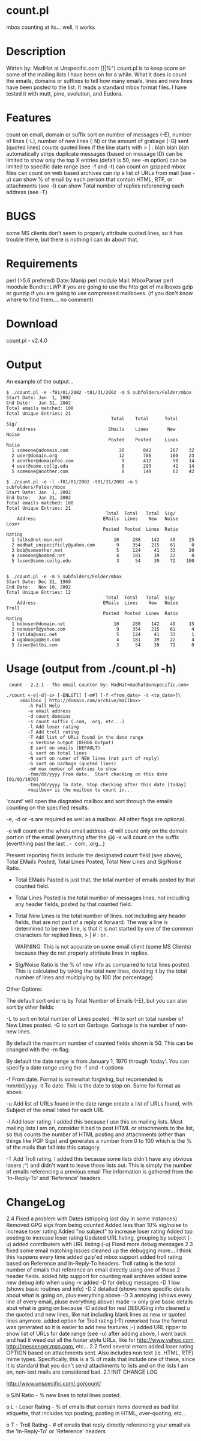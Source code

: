 
# count.pl

mbox counting at its... well, it works

# Description

Wirten by: MadHat at Unspecific.com [[|%^)
count.pl is to keep score on some of the mailing lists I have been on for a while. What it does is count the emails, domains or suffixes to tell how many emails, lines and new lines have been posted to the list. It reads a standard mbox format files.
I have tested it with mutt, pine, evolution, and Eudora.


# Features

count on email, domain or suffix
sort on number of messages (-E), number of lines (-L), number of new lines (-N) or the amount of grabage (-G) sent (quoted lines)
counts quoted lines if the line starts with > | : <TAB> blah blah blah
automatically strips duplicate messages (based on message ID)
can be limited to show only the top X entries (defalt is 50, see -m option)
can be limited to specific date range (see -f and -t)
can count on gzipped mbox files
can count on web based archives
can rip a list of URLs from mail (see -u)
can show % of email by each person that contain HTML, RTF, or attachments (see -l)
can show Total number of replies referencing each address (see -T)


# BUGS

some MS clients don't seem to properly attribute quoted lines, so it has trouble there, but there is nothing I can do about that.


# Requirements

perl (>5.6 prefered)
Date::Manip perl module
Mail::MboxParser perl moodule
Bundle::LWP if you are going to use the http get of mailboxes
gzip or gunzip if you are going to use compressed mailboxes. (if you don't know where to find them.... no comment)


# Download

count.pl - v2.4.0

# Output

An example of the output...
```
$ ./count.pl -e -f01/01/2002 -t01/31/2002 -m 5 subfolders/Folder/mbox
Start Date: Jan  1, 2002
End Date:   Jan 31, 2002
Total emails matched: 108
Total Unique Entries: 21
                                       Total    Total      Total   Sig/
    Address                           EMails    Lines       New    Noise
                                      Posted    Posted     Lines   Ratio
  1 someone@adomain.com                   20       842       267    32
  2 user@domain.org                       12       786       180    23
  3 another@domainfoo.com                  9       412        59    14
  4 user@some.collg.edu                    8       293        42    14
  5 someone@another.com                    8       149        62    42

$ ./count.pl -e -l -f01/01/2002 -t01/31/2002 -m 5 subfolders/Folder/mbox
Start Date: Jan  1, 2002
End Date:   Jan 31, 2002
Total emails matched: 108
Total Unique Entries: 21
                                     Total  Total   Total  Sig/
    Address                         EMails  Lines    New   Noise  Loser
                                    Posted  Posted  Lines  Ratio  Rating
  1 talks@not-msn.net                   10     288    142    49     25
  2 madhat_unspecificly@yahoo.com        9     354    215    61      0
  3 bob@someother.net                    5     124     41    33     20
  4 someone@bombed.net                   4     181     39    22      0
  5 luser@some.collg.edu                 3      54     39    72    100


$ ./count.pl -e -m 5 subfolders/Folder/mbox
Start Date: Dec 31, 1969
End Date:   Nov 10, 2002
Total Unique Entries: 12
                                     Total  Total   Total  Sig/
    Address                         EMails  Lines    New   Noise  Troll
                                    Posted  Posted  Lines  Ratio  Rating
  1 bobuser@domain.net                  10     288    142    49     15
  2 nonuser5@yahoo.com                   9     354    215    61      4
  3 latida@unsc.net                      5     124     41    33      1
  4 ugabooga@msn.com                     4     181     39    22      4
  5 loser@attbi.com                      3      54     39    72      0
```

# Usage (output from ./count.pl -h)

```
 count - 2.2.1 - The email counter by: MadHat<madhat@unspecific.com>

./count <-e|-d|-s> [-ENLGTl] [-m#] [-f <from_date> -t <to_date>]\
     <mailbox | http://domain.com/archive/mailbox>
        -h Full Help
        -e email address
        -d count domains
        -s count suffix (.com, .org, etc...)
        -l Add loser rating
        -T Add troll rating
        -T Add list of URLs found in the date range
        -v Verbose output (DEBUG Output)
        -E sort on emails (DEFAULT)
        -L sort on total lines
        -N sort on numer of NEW lines (not part of reply)
        -G sort on Garbage (quoted lines)
        -m# max number of entries to show
        -fmm/dd/yyyy From date.  Start checking on this date [01/01/1970]
        -tmm/dd/yyyy To date. Stop checking after this date [today]
        <mailbox> is the mailbox to count in...

```

'count' will open the disgnated mailbox and sort through the emails counting
on the specified results.

-e, -d or -s are required as well as a mailbox.  All other flags are optional.

 -e will count on the whole email address
 -d will count only on the domain portion of the email (everything after the @) 
 -s will count on the suffix (evertthing past the last . - .com, .org...)

Present reporting fields include the designated count field (see above),
Total EMails Posted, Total Lines Posted, Total New Lines and Sig/Noise Ratio.

- Total EMails Pasted is just that, the total number of emails posted by
  that counted field.

- Total Lines Posted is the total number of messages lines, not including
  any header fields, posted by that counted field.

- Total New Lines is the total number of lines. not including any header
  fields, that are not part of a reply ot forward.  The way a line is
  determined to be new line, is that it is not started by one of the common
  characters for replied lines, > | # : or <TAB>.

  WARNING:  This is not accurate on some email client (some MS Clients) because
            they do not properly attribute lines in replies.
 
- Sig/Noise Ratio is the % of new info as compaired to total lines posted.
  This is calculated by taking the total new lines, deviding it by the total
  number of lines and multiplying by 100 (for percentage).
 
Other Options:
 
The default sort order is by Total Number of Emails (-E), but you can also
sort by other fields:
 
 -L to sort on total number of Lines posted.
 -N to sort on total number of New Lines posted.
 -G to sort on Garbage. Garbage is the number of non-new lines.
 
By default the maximum number of counted fields shown is 50.  This can be
changed with the -m flag.
 
By default the date range is from January 1, 1970 through 'today'.  You can
specify a date range using the -f and -t options
 
 -f From date.  Format is somewhat forgiving, but recomended is mm/dd/yyyy
 -t To date.  This is the date to stop on.  Same for format as above.

 -u Add list of URLs found in the date range
    create a list of URLs found, with Subject of the email listed for each URL

 -l Add loser rating.  I added this because I use this on mailing lists.
      Most mailing lists I am on, consider it bad to post HTML or attachments
      to the list, so this counts the number of HTML posting and attachments
      (other than things like PGP Sigs) and generates a number from 0 to 100
      which is the % of the mails that fall into this catagory.

 -T Add Troll rating.  I added this because some lists didn't have any
      obvious losers ;^) and didn't want to leave those lists out.
      This is simply the number of emails referencing a previous email
      The information is gathered from the 'In-Reply-To' and
      'Reference' headers.

# ChangeLog

2.4
Fixed a problem with Dates (stripping last day in some instances)
Removed GPG sigs from being counted
Added less than 10% sig/noise to increase loser rating
Added "no subject" to increase loser rating
Added top posting to increase loser rating
Updated URL listing, grouping by subject (-u)
added contributers with URL listing (-u)
Fixed more debug messages
2.3
fixed some email matching issues
cleaned up the debugging more... I think this happens every time
added gzip'ed mbox support
added troll rating based on Reference and In-Reply-To headers.
Troll rating is the total number of emails that reference an email directly using one of those 2 header fields.
added http support for counting mail archives
added some new debug info when using -v
added -D for debug messages 
-D 1 low (shows basic routines and info)
-D 2 detailed (shows more specific details about what is going on, plus everything above
-D 3 annoying (shows every line of every email, pluse everything above)
made -v only give basic details abut what is going on because -D added for real DEBUGing info
cleaned u the quoted and new lines, like not including blank lines as new or quoted lines anymore.
added option for Troll rating (-T)
reworked how the format was generated 
so it is easier to add new features ;-)
added URL ripper to show list of URLs for date range (see -u)
after adding above, I went back and had it weed out all the footer style URLs, like for http://www.yahoo.com, http://messenger.msn.com, etc...
2.2
fixed several errors
added loser rating OPTION based on attachments sent. Also includes non text (ie. HTML, RTF) mime types. 
Specifically, this is a % of mails that include one of these, since it is standard that you don't send attachments to lists and on the lists I am on, non-text mails are considered bad.
2.1
INIT CHANGE LOG
 
 
 
 
 http://www.unspecific.com/.go/count/

o S/N Ratio - % new lines to total lines posted.

o L - Loser Rating - % of emails that contain items deemed as bad list
etiquette, that includes top posting, posting in HTML, over-quoting,
etc...

o T - Troll Rating - # of emails that reply directly referencing your
email via the 'In-Reply-To' or 'Reference' headers

